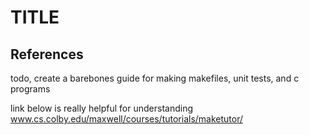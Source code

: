 # TITLE


## References

todo, create a barebones guide for making makefiles, unit tests, and c programs

link below is really helpful for understanding
www.cs.colby.edu/maxwell/courses/tutorials/maketutor/
